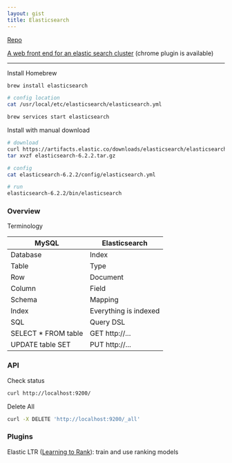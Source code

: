```yaml
---
layout: gist
title: Elasticsearch
---
```


[Repo](https://github.com/elastic/elasticsearch)

[A web front end for an elastic search cluster](https://github.com/mobz/elasticsearch-head) (chrome plugin is available)

---

Install Homebrew
```sh
brew install elasticsearch

# config location
cat /usr/local/etc/elasticsearch/elasticsearch.yml

brew services start elasticsearch
```

Install with manual download
```sh
# download
curl https://artifacts.elastic.co/downloads/elasticsearch/elasticsearch-6.2.2.tar.gz
tar xvzf elasticsearch-6.2.2.tar.gz

# config
cat elasticsearch-6.2.2/config/elasticsearch.yml

# run
elasticsearch-6.2.2/bin/elasticsearch
```

### Overview

Terminology

|MySQL|Elasticsearch|
|---|---|
|Database|Index|
|Table|Type|
|Row|Document|
|Column|Field|
|Schema|Mapping|
|Index|Everything is indexed|
|SQL|Query DSL|
|SELECT * FROM table|GET http://... |
|UPDATE table SET |PUT http://... |

### API

Check status
```sh
curl http://localhost:9200/
```

Delete All
```sh
curl -X DELETE 'http://localhost:9200/_all'
```

### Plugins

Elastic LTR ([Learning to Rank](https://elasticsearch-learning-to-rank.readthedocs.io/en/latest/)): train and use ranking models   

